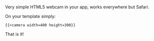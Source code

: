 Very simple HTML5 webcam in your app, works everywhere but Safari.

On your template simply:

```
{{>camera width=400 height=300}}
```

That is it!



